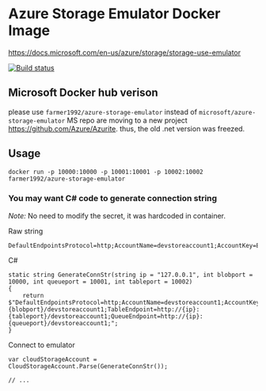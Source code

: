 # Azure Storage Emulator Docker Image
<https://docs.microsoft.com/en-us/azure/storage/storage-use-emulator>

[![Build status](https://dev.azure.com/farmer1992/opensources/_apis/build/status/DockerBuild-AzureStorageEmulator)](https://dev.azure.com/farmer1992/opensources/_build/latest?definitionId=9)

## Microsoft Docker hub verison

please use `farmer1992/azure-storage-emulator` instead of `microsoft/azure-storage-emulator`
MS repo are moving to a new project <https://github.com/Azure/Azurite>. thus, the old .net version was freezed.

## Usage 

```
docker run -p 10000:10000 -p 10001:10001 -p 10002:10002 farmer1992/azure-storage-emulator
```

### You may want C# code to generate connection string

_Note:_ No need to modify the secret, it was hardcoded in container.

Raw string
```
DefaultEndpointsProtocol=http;AccountName=devstoreaccount1;AccountKey=Eby8vdM02xNOcqFlqUwJPLlmEtlCDXJ1OUzFT50uSRZ6IFsuFq2UVErCz4I6tq/K1SZFPTOtr/KBHBeksoGMGw==;BlobEndpoint=http://127.0.0.1:10000/devstoreaccount1;TableEndpoint=http://127.0.0.1:10002/devstoreaccount1;QueueEndpoint=http://127.0.0.1:10001/devstoreaccount1;
```

C# 

```
static string GenerateConnStr(string ip = "127.0.0.1", int blobport = 10000, int queueport = 10001, int tableport = 10002)
{
    return $"DefaultEndpointsProtocol=http;AccountName=devstoreaccount1;AccountKey=Eby8vdM02xNOcqFlqUwJPLlmEtlCDXJ1OUzFT50uSRZ6IFsuFq2UVErCz4I6tq/K1SZFPTOtr/KBHBeksoGMGw==;BlobEndpoint=http://{ip}:{blobport}/devstoreaccount1;TableEndpoint=http://{ip}:{tableport}/devstoreaccount1;QueueEndpoint=http://{ip}:{queueport}/devstoreaccount1;";
}
```

Connect to emulator

```
var cloudStorageAccount = CloudStorageAccount.Parse(GenerateConnStr());

// ...
```
